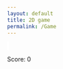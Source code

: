 ```yaml
---
layout: default
title: 2D game
permalink: /Game
---
```


<style>
    #canvas {
        margin: 0;
        border: 2px solid white;
        background: url(https://github.com/Gavaruba/Game/blob/main/images/canvas_grid.jpeg);
    }
</style>
<canvas id='canvas'></canvas>
<script>
    ( function () {
     const BLOCK = 30;
        const canvas = document.getElementById('canvas');
        const ctx = canvas.getContext('2d');
        canvas.width = 600;
        canvas.height = 600;
        const gridSize = canvas.width / BLOCK;
        let score = 0;
        class Player {
            constructor() {
                this.position = {
                    x: 300,
                    y: 250
                };
                this.velocity = {
                    x: 0,
                    y: 0
                };
                this.radius = 10; // Pac-Man's radius
                this.mouthAngle = 0; // Angle to control Pac-Man's mouth opening\
            }
                if (player.position.x >=)
            draw() {
            ctx.fillStyle = 'yellow';
                ctx.beginPath();
                ctx.arc(this.position.x, this.position.y, this.radius, 0, 2 * Math.PI);
                ctx.lineTo(this.position.x, this.position.y);
                ctx.fill();
            }
            update() {
                // Update player's position
                this.position.x += this.velocity.x;
                this.position.y += this.velocity.y;
            }
        }
        const player = new Player();
        const keys = {
            right: { pressed: false },
            left: { pressed: false },
            up: { pressed: false },
            down: { pressed: false }
        };
        class Food {
            constructor(x, y) {
                this.position = {
                    x: x + 0.5,
                    y: y + 0.5
                };
            this.radius = 5;
            }
            draw() {
                ctx.fillStyle = 'white';
                ctx.beginPath();
                ctx.arc((this.position.x) * BLOCK, (this.position.y) * BLOCK, this.radius, 0, 2 * Math.PI);
                ctx.fill();
            }
        }
        //
        // Food Mapping
        //
        const foods = [];
        for (let i = 0; i < 20; i++) {
            foods.push(new Food( i, 19));
            foods.push(new Food(i, 0));
        } for (let i = 0; i < 19; i++) {
            foods.push(new Food(0, i));
            foods.push(new Food(19, i));
        }
        // Function to check if Pac-Man eats the food
        function eatFood() {
            for (let i = 0; i < foods.length; i++) {
                const food = foods[i];
                if (Math.abs(player.position.x - food.position.x * BLOCK) < player.radius && Math.abs(player.position.y - food.position.y * BLOCK) < player.radius * Math.PI)
                { 
                score += 10;
                    document.getElementById('score').innerText = `Score: ${score}`;
                    foods.splice(i, 1);
                }
            }
        }
        function animate() {
            requestAnimationFrame(animate);
            ctx.clearRect(0, 0, canvas.width, canvas.height);
            for (const food of foods) {
                food.draw();
            }
            player.draw();
            player.update();
            eatFood();
        }
        animate();
        addEventListener('keydown', ({ keyCode }) => {
            switch (keyCode) {
                case 65:
                    // Left key
                    player.velocity.x = -1;
                    break;
                case 87:
                    // Up key
                    player.velocity.y = -1;
                    break;
                case 68:
                    // Right key
                    player.velocity.x = 1;
                    break;
                case 83:
                    // Down key
                    player.velocity.y = 1;
                    break;
                    // Sprint Key
                case 16:
                if (player.velocity.x > 0){
                        player.velocity.x += 1;}              
                if (player.velocity.y > 0){
                        player.velocity.y += 1;}  
                if (player.velocity.x < 0){
                        player.velocity.x -= 1;}
                if (player.velocity.y < 0){
                        player.velocity.y -= 1;}
                if (player.velocity.x > 2) {
                        player.velocity.x -= 1;
                    }
                if (player.velocity.y > 2)
                        player.velocity.y -= 1;
                if (player.velocity.x < -2) {
                        player.velocity.x += 1;
                    }
                if (player.velocity.y < -2)
                        player.velocity.y += 1;
                    break;
            }
        });
        addEventListener('keyup', ({ keyCode }) => {
            switch (keyCode) {
                case 65:
                case 87:
                case 68:
                case 83:
                    player.velocity.x = 0;
                    player.velocity.y = 0;
                    break;
                case 16: 
                if (player.velocity.x > 0){
                        player.velocity.x -= 1;}
                if (player.velocity.y > 0){
                        player.velocity.y -= 1;}
                if (player.velocity.x < 0){
                        player.velocity.x += 1;}
                if (player.velocity.y < 0){
                        player.velocity.y += 1;}
                    break;
            }
        });
        player.draw();
    })();
</script>
<p id="score">Score: 0</p>